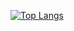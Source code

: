[![Top Langs](https://github-readme-stats.vercel.app/api/top-langs/?username=nschaefr)](https://github.com/anuraghazra/github-readme-stats)
